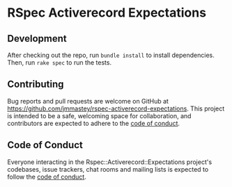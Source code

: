 # RSpec Activerecord Expectations

## Development

After checking out the repo, run `bundle install` to install dependencies.
Then, run `rake spec` to run the tests.

## Contributing

Bug reports and pull requests are welcome on GitHub at
https://github.com/jmmastey/rspec-activerecord-expectations. This project is
intended to be a safe, welcoming space for collaboration, and contributors are
expected to adhere to the [code of
conduct](https://github.com/jmmastey/rspec-activerecord-expectations/blob/master/CODE_OF_CONDUCT.md).

## Code of Conduct

Everyone interacting in the Rspec::Activerecord::Expectations project's
codebases, issue trackers, chat rooms and mailing lists is expected to follow
the [code of
conduct](https://github.com/jmmastey/rspec-activerecord-expectations/blob/master/CODE_OF_CONDUCT.md).
